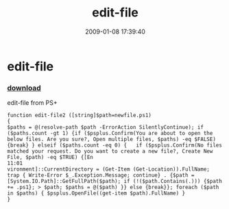 ﻿---
pid:            790
poster:         karlprosser
title:          edit-file
date:           2009-01-08 17:39:40
format:         posh
parent:         0
parent:         0

---

# edit-file

### [download](790.ps1)

edit-file from PS+

```posh
function edit-file2 ([string]$path=newfile.ps1) 
{
$paths = @(resolve-path $path -ErrorAction SilentlyContinue); if ($paths.count -gt 1) {if ($psplus.Confirm(You are about to open the below files. Are you sure?, Open multiple files, $paths) -eq $FALSE) {break} } elseif ($paths.count -eq 0) {	if ($psplus.Confirm(No files matched your request. Do you want to create a new file?, Create New File, $path) -eq $TRUE) {[En
11:01
vironment]::CurrentDirectory = (Get-Item (Get-Location)).FullName; trap { Write-Error $_.Exception.Message; continue} . {$path = [System.IO.Path]::GetFullPath($path); if (!($path.Contains(.))) {$path += .ps1}; > $path; $paths = @($path) }} else {break}}; foreach ($path in $paths) { $psplus.OpenFile((get-item $path).FullName) }
}
```
